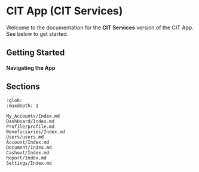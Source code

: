 
# CIT App (CIT Services)


Welcome to the documentation for the **CIT Services** version of the CIT App. See below to get started. 





## Getting Started





#### Navigating the App








## Sections

```{toctree}
:glob:
:maxdepth: 1

My_Accounts/Index.md
Dashboard/Index.md
Profile/profile.md
Beneficiaries/Index.md
Users/users.md
Account/Index.md
Document/Index.md
Cashout/Index.md
Report/Index.md
Settings/Index.md
```



